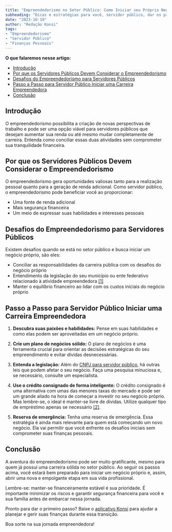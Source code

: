 ```yaml
---
title: "Empreendedorismo no Setor Público: Como Iniciar seu Próprio Negócio como Servidor Público"
subheading: "Dicas e estratégias para você, servidor público, dar os primeiros passos rumo ao empreendedorismo sem comprometer sua estabilidade financeira."
date: "2023-10-19"
author: "Redação Konsi"
tags:
- "Empreendedorismo"
- "Servidor Público"
- "Finanças Pessoais"
---
```


**O que falaremos nesse artigo:** 

- [Introdução](#introdução)
- [Por que os Servidores Públicos Devem Considerar o Empreendedorismo](#motivação)
- [Desafios do Empreendedorismo para Servidores Públicos](#desafios)
- [Passo a Passo para Servidor Público Iniciar uma Carreira Empreendedora](#passo-a-passo)
- [Conclusão](#conclusão)

## Introdução

O empreendedorismo possibilita a criação de novas perspectivas de trabalho e pode ser uma opção viável para servidores públicos que desejam aumentar sua renda ou até mesmo mudar completamente de carreira. Entenda como conciliar essas duas atividades sem comprometer sua tranquilidade financeira.

## Por que os Servidores Públicos Devem Considerar o Empreendedorismo 

O empreendedorismo gera oportunidades valiosas tanto para a realização pessoal quanto para a geração de renda adicional. Como servidor público, o empreendedorismo pode beneficiar você ao proporcionar:

- Uma fonte de renda adicional
- Mais segurança financeira
- Um meio de expressar suas habilidades e interesses pessoais

## Desafios do Empreendedorismo para Servidores Públicos

Existem desafios quando se está no setor público e busca iniciar um negócio próprio, são eles:

- Conciliar as responsabilidades da carreira pública com os desafios do negócio próprio
- Entendimento da legislação do seu município ou ente federativo relacionado à atividade empreendedora [\[1\]](https://material.konsi.com.br/artigos/servidor-publico-pode-ter-cnpj-saiba-a-resposta)
- Manter o equilíbrio financeiro ao lidar com os custos iniciais do negócio próprio

## Passo a Passo para Servidor Público Iniciar uma Carreira Empreendedora

1. **Descubra suas paixões e habilidades:** Pense em suas habilidades e como elas podem ser aproveitadas em um negócio próprio.

2. **Crie um plano de negócios sólido:** O plano de negócios é uma ferramenta crucial para orientar as decisões estratégicas do seu empreendimento e evitar dívidas desnecessárias. 

3. **Entenda a legislação:** Além do [CNPJ para servidor público](https://material.konsi.com.br/artigos/servidor-publico-pode-ter-cnpj-saiba-a-resposta), há outras leis que podem afetar o seu negócio. Faça uma pesquisa minuciosa e, se necessário, consulte um especialista.

4. **Use o crédito consignado de forma inteligente:**  O crédito consignado é uma alternativa com umas das menores taxas do mercado e pode ser um grande aliado na hora de começar a investir no seu negócio próprio. Mas lembre-se, o ideal é manter-se livre de dívidas. Utilize qualquer tipo de empréstimo apenas se necessário [\[2\]](https://material.konsi.com.br/artigos/por-que-o-crdito-consignado-a-melhor-escolha-para-servidores-pblicos).

5. **Reserva de emergência:** Tenha uma reserva de emergência. Essa estratégia é ainda mais relevante para quem está começando um novo negócio. Ela vai permitir que você enfrente os desafios iniciais sem comprometer suas finanças pessoais.

## Conclusão

A aventura do empreendedorismo pode ser muito gratificante, mesmo para quem já possui uma carreira sólida no setor público. Ao seguir os passos acima, você estará bem preparado para iniciar um negócio próprio e, assim, abrir uma nova e empolgante etapa em sua vida profissional. 

Lembre-se: manter-se financeiramente estável é sua prioridade. É importante minimizar os riscos e garantir segurança financeira para você e sua família antes de embarcar nessa jornada.

Pronto para dar o primeiro passo? Baixe o [aplicativo Konsi](https://play.google.com/konsi/app) para ajudar a planejar e gerir suas finanças durante essa transição.

Boa sorte na sua jornada empreendedora!

